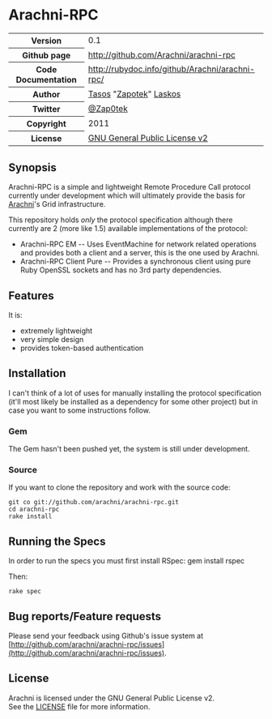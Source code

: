 # Arachni-RPC
<table>
    <tr>
        <th>Version</th>
        <td>0.1</td>
    </tr>
    <tr>
        <th>Github page</th>
        <td><a href="http://github.com/Arachni/arachni-rpc">http://github.com/Arachni/arachni-rpc</a></td>
     <tr/>
    <tr>
        <th>Code Documentation</th>
        <td><a href="http://rubydoc.info/github/Arachni/arachni-rpc/">http://rubydoc.info/github/Arachni/arachni-rpc/</a></td>
    </tr>
    <tr>
       <th>Author</th>
       <td><a href="mailto:tasos.laskos@gmail.com">Tasos</a> "<a href="mailto:zapotek@segfault.gr">Zapotek</a>" <a href="mailto:tasos.laskos@gmail.com">Laskos</a></td>
    </tr>
    <tr>
        <th>Twitter</th>
        <td><a href="http://twitter.com/Zap0tek">@Zap0tek</a></td>
    </tr>
    <tr>
        <th>Copyright</th>
        <td>2011</td>
    </tr>
    <tr>
        <th>License</th>
        <td><a href="file.LICENSE.html">GNU General Public License v2</a></td>
    </tr>
</table>

## Synopsis

Arachni-RPC is a simple and lightweight Remote Procedure Call protocol currently under development
which will ultimately provide the basis for <a href="http://arachni.segfault.gr">Arachni</a>'s Grid infrastructure.

This repository holds *only* the protocol specification although there currently are 2 (more like 1.5) available implementations of the protocol:

 - Arachni-RPC EM -- Uses EventMachine for network related operations and provides both a client and a server, this is the one used by Arachni.
 - Arachni-RPC Client Pure -- Provides a synchronous client using pure Ruby OpenSSL sockets and has no 3rd party dependencies.

## Features

It is:

 - extremely lightweight
 - very simple design
 - provides token-based authentication

## Installation

I can't think of a lot of uses for manually installing the protocol specification
(it'll most likely be installed as a dependency for some other project) but in case you want to some instructions follow.

### Gem

The Gem hasn't been pushed yet, the system is still under development.

### Source

If you want to clone the repository and work with the source code:

    git co git://github.com/arachni/arachni-rpc.git
    cd arachni-rpc
    rake install


## Running the Specs

In order to run the specs you must first install RSpec:
    gem install rspec

Then:

    rake spec

## Bug reports/Feature requests
Please send your feedback using Github's issue system at
[http://github.com/arachni/arachni-rpc/issues](http://github.com/arachni/arachni-rpc/issues).


## License
Arachni is licensed under the GNU General Public License v2.<br/>
See the [LICENSE](file.LICENSE.html) file for more information.

